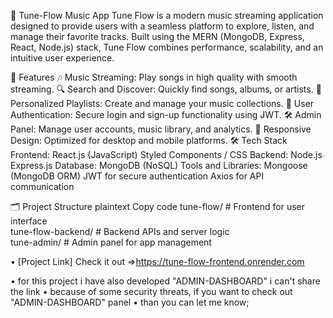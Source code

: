 🎵 Tune-Flow Music App
Tune Flow is a modern music streaming application designed to provide users with a seamless platform to explore, listen, and manage their favorite tracks. Built using the MERN (MongoDB, Express, React, Node.js) stack, Tune Flow combines performance, scalability, and an intuitive user experience.

🚀 Features
🎶 Music Streaming: Play songs in high quality with smooth streaming.
🔍 Search and Discover: Quickly find songs, albums, or artists.
📂 Personalized Playlists: Create and manage your music collections.
🔐 User Authentication: Secure login and sign-up functionality using JWT.
🛠️ Admin Panel: Manage user accounts, music library, and analytics.
📱 Responsive Design: Optimized for desktop and mobile platforms.
🛠️ Tech Stack
Frontend:
React.js (JavaScript)
Styled Components / CSS
Backend:
Node.js
Express.js
Database:
MongoDB (NoSQL)
Tools and Libraries:
Mongoose (MongoDB ORM)
JWT for secure authentication
Axios for API communication

🗂️ Project Structure
plaintext
Copy code
tune-flow/           # Frontend for user interface  
tune-flow-backend/   # Backend APIs and server logic  
tune-admin/          # Admin panel for app management  

• [Project Link]  Check it out =>https://tune-flow-frontend.onrender.com

•  for this project i have also developed "ADMIN-DASHBOARD" i can't share the link 
•  because of some security threats, if you want to check out "ADMIN-DASHBOARD" panel
•  than you can let me know;


